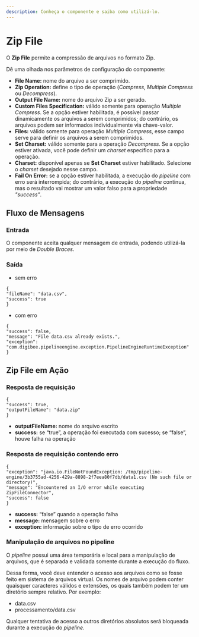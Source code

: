 ```yaml
---
description: Conheça o componente e saiba como utilizá-lo.
---
```


# Zip File

O **Zip File** permite a compressão de arquivos no formato Zip.

Dê uma olhada nos parâmetros de configuração do componente:

* **File Name:** nome do arquivo a ser comprimido.
* **Zip Operation:** define o tipo de operação (_Compress_, _Multiple Compress_ ou _Decompress_).
* **Output File Name:** nome do arquivo Zip a ser gerado.
* **Custom Files Specification:** válido somente para operação _Multiple Compress_. Se a opção estiver habilitada, é possível passar dinamicamente os arquivos a serem comprimidos; do contrário, os arquivos podem ser informados individualmente via chave-valor.
* **Files:** válido somente para operação _Multiple Compress_, esse campo serve para definir os arquivos a serem comprimidos.
* **Set Charset:** válido somente para a operação _Decompress_. Se a opção estiver ativada, você pode definir um _charset_ específico para a operação.
* **Charset:** disponível apenas se **Set Charset** estiver habilitado. Selecione o _charset_ desejado nesse campo.
* **Fail On Error:** se a opção estiver habilitada, a execução do _pipeline_ com erro será interrompida; do contrário, a execução do _pipeline_ continua, mas o resultado vai mostrar um valor falso para a propriedade _"success"_.

## Fluxo de Mensagens <a href="#fluxo-de-mensagens" id="fluxo-de-mensagens"></a>

### **Entrada** <a href="#entrada" id="entrada"></a>

O componente aceita qualquer mensagem de entrada, podendo utilizá-la por meio de _Double Braces_.

### **Saída** <a href="#sada" id="sada"></a>

* sem erro

```
{
"fileName": "data.csv",
"success": true
}
```

* com erro

```
{
"success": false,
"message": "File data.csv already exists.",
"exception":
"com.digibee.pipelineengine.exception.PipelineEngineRuntimeException"
}
```

## Zip File em Ação <a href="#zip-file-em-ao" id="zip-file-em-ao"></a>

### **Resposta de requisição** <a href="#resposta-de-requisio" id="resposta-de-requisio"></a>

```
{
"success": true,
"outputFileName": "data.zip"
}
```

* **outputFileName:** nome do arquivo escrito
* **success:** se “true”, a operação foi executada com sucesso; se “false”, houve falha na operação

### **Resposta de requisição contendo erro** <a href="#resposta-de-requisio-contendo-erro" id="resposta-de-requisio-contendo-erro"></a>

```
{
"exception": "java.io.FileNotFoundException: /tmp/pipeline-engine/3b3755ad-4256-429a-8898-2f7eea80f7db/data1.csv (No such file or directory)",
"message": "Encountered an I/O error while executing ZipFileConnector",
"success": false
}
```

* **success:** “false” quando a operação falha
* **message:** mensagem sobre o erro
* **exception:** informação sobre o tipo de erro ocorrido

### **Manipulação de arquivos no pipeline** <a href="#manipulao-de-arquivos-no-pipeline" id="manipulao-de-arquivos-no-pipeline"></a>

O _pipeline_ possui uma área temporária e local para a manipulação de arquivos, que é separada e validada somente durante a execução do fluxo.

Dessa forma, você deve entender o acesso aos arquivos como se fosse feito em sistema de arquivos virtual. Os nomes de arquivo podem conter quaisquer caracteres válidos e extensões, os quais também podem ter um diretório sempre relativo. Por exemplo:

* data.csv
* processamento/data.csv

Qualquer tentativa de acesso a outros diretórios absolutos será bloqueada durante a execução do _pipeline_.
